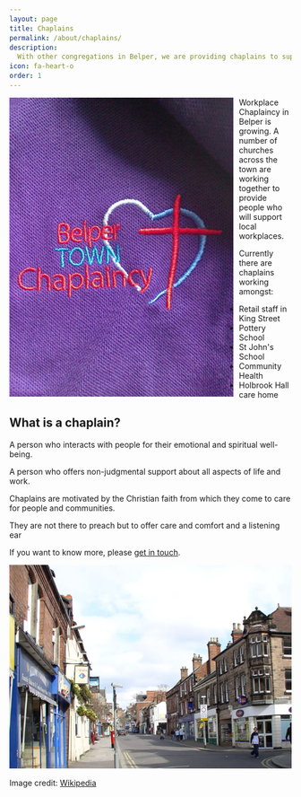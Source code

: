 ```yaml
---
layout: page
title: Chaplains
permalink: /about/chaplains/
description:
  With other congregations in Belper, we are providing chaplains to support local workplaces
icon: fa-heart-o
order: 1
---
```


<img src="/assets/img/Belper-polo-logo-400.jpg" style="float:left; margin: 0 10px 10px 0;" />

Workplace Chaplaincy in Belper is growing. A number of churches across the town are working together to provide people who will support local workplaces.

Currently there are chaplains working amongst:

- Retail staff in King Street
- Pottery School
- St John's School
- Community Health
- Holbrook Hall care home

<h2>What is a chaplain?</h2>

A person who interacts with people for their emotional and spiritual well-being.

A person who offers non-judgmental support about all aspects of life and work.

Chaplains are motivated by the Christian faith from which they come to care for people and communities.

They are not there to preach but to offer care and comfort and a listening ear

If you want to know more, please <a href="http://belpercommunitychurch.org/contact/">get in touch</a>.

<img src="/assets/post-images/Belper_kingst.jpg" alt="King Street shops, Belper" />

Image credit: <a href="https://en.wikipedia.org/wiki/File:Belper_kingst.jpg" target="_blank">Wikipedia</a>
